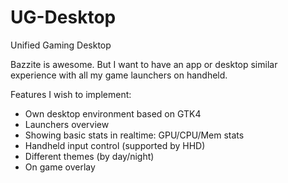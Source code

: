 # UG-Desktop
Unified Gaming Desktop

Bazzite is awesome. But I want to have an app or desktop similar experience with all my game launchers on handheld.

Features I wish to implement:

* Own desktop environment based on GTK4
* Launchers overview
* Showing basic stats in realtime: GPU/CPU/Mem stats
* Handheld input control (supported by HHD)
* Different themes (by day/night)
* On game overlay
